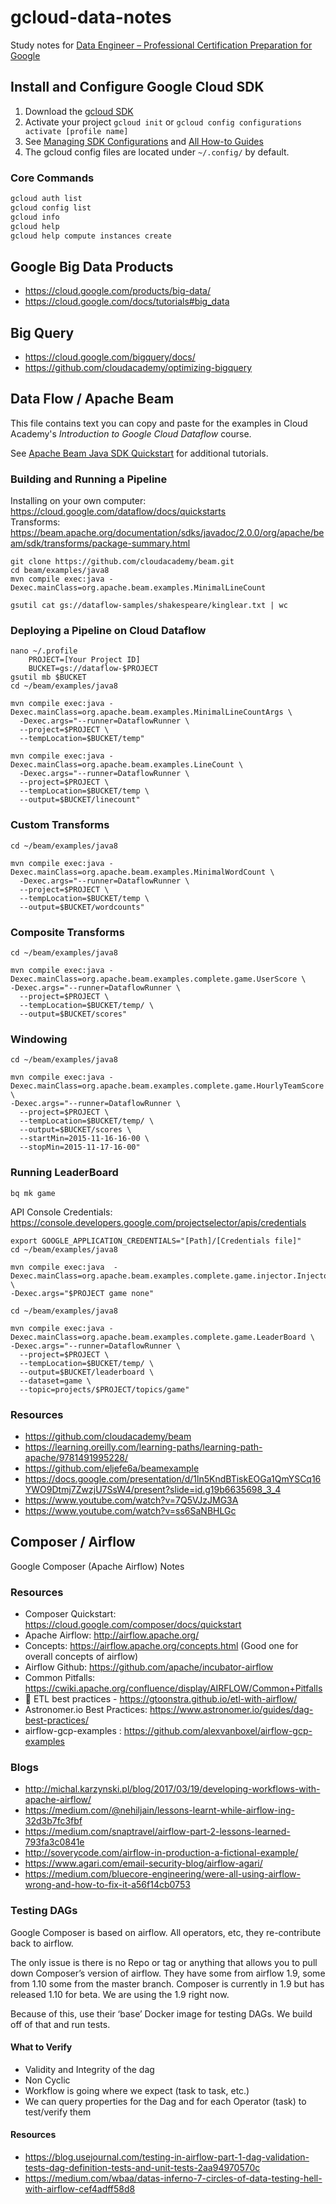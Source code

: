 # gcloud-data-notes
Study notes for [Data Engineer – Professional Certification Preparation for Google](https://cloudacademy.com/learning-paths/data-engineer-professional-certification-preparation-for-google-83/)

## Install and Configure Google Cloud SDK 
1. Download the [gcloud SDK](https://cloud.google.com/sdk)
1. Activate your project `gcloud init` or `gcloud config configurations activate [profile name]`
1. See [Managing SDK Configurations](https://cloud.google.com/sdk/docs/configurations) and 
[All How-to Guides](https://cloud.google.com/sdk/docs/how-to)
1. The gcloud config files are located under `~/.config/` by default.

### Core Commands
```bash
gcloud auth list
gcloud config list
gcloud info
gcloud help
gcloud help compute instances create
```

## Google Big Data Products
* https://cloud.google.com/products/big-data/
* https://cloud.google.com/docs/tutorials#big_data

## Big Query
* https://cloud.google.com/bigquery/docs/
* https://github.com/cloudacademy/optimizing-bigquery

## Data Flow / Apache Beam
This file contains text you can copy and paste for the examples in Cloud Academy's _Introduction to Google Cloud Dataflow_ course.  

See [Apache Beam Java SDK Quickstart](https://beam.apache.org/get-started/quickstart-java/) for additional tutorials.

### Building and Running a Pipeline
Installing on your own computer: https://cloud.google.com/dataflow/docs/quickstarts  
Transforms: https://beam.apache.org/documentation/sdks/javadoc/2.0.0/org/apache/beam/sdk/transforms/package-summary.html

```
git clone https://github.com/cloudacademy/beam.git
cd beam/examples/java8
mvn compile exec:java -Dexec.mainClass=org.apache.beam.examples.MinimalLineCount
```
```
gsutil cat gs://dataflow-samples/shakespeare/kinglear.txt | wc
```

### Deploying a Pipeline on Cloud Dataflow
```
nano ~/.profile
    PROJECT=[Your Project ID]
    BUCKET=gs://dataflow-$PROJECT
gsutil mb $BUCKET
cd ~/beam/examples/java8
```
```
mvn compile exec:java -Dexec.mainClass=org.apache.beam.examples.MinimalLineCountArgs \
  -Dexec.args="--runner=DataflowRunner \
  --project=$PROJECT \
  --tempLocation=$BUCKET/temp"
```
```
mvn compile exec:java -Dexec.mainClass=org.apache.beam.examples.LineCount \
  -Dexec.args="--runner=DataflowRunner \
  --project=$PROJECT \
  --tempLocation=$BUCKET/temp \
  --output=$BUCKET/linecount"
```

### Custom Transforms
```
cd ~/beam/examples/java8
```
```
mvn compile exec:java -Dexec.mainClass=org.apache.beam.examples.MinimalWordCount \
  -Dexec.args="--runner=DataflowRunner \
  --project=$PROJECT \
  --tempLocation=$BUCKET/temp \
  --output=$BUCKET/wordcounts"
```

### Composite Transforms
```
cd ~/beam/examples/java8
```
```
mvn compile exec:java -Dexec.mainClass=org.apache.beam.examples.complete.game.UserScore \
-Dexec.args="--runner=DataflowRunner \
  --project=$PROJECT \
  --tempLocation=$BUCKET/temp/ \
  --output=$BUCKET/scores"
```

### Windowing
```
cd ~/beam/examples/java8
```
```
mvn compile exec:java -Dexec.mainClass=org.apache.beam.examples.complete.game.HourlyTeamScore \
-Dexec.args="--runner=DataflowRunner \
  --project=$PROJECT \
  --tempLocation=$BUCKET/temp/ \
  --output=$BUCKET/scores \
  --startMin=2015-11-16-16-00 \
  --stopMin=2015-11-17-16-00"
```

### Running LeaderBoard
```
bq mk game
```
API Console Credentials: https://console.developers.google.com/projectselector/apis/credentials
```
export GOOGLE_APPLICATION_CREDENTIALS="[Path]/[Credentials file]"
cd ~/beam/examples/java8
```
```
mvn compile exec:java  -Dexec.mainClass=org.apache.beam.examples.complete.game.injector.Injector \
-Dexec.args="$PROJECT game none"
```
```
cd ~/beam/examples/java8
```
```
mvn compile exec:java -Dexec.mainClass=org.apache.beam.examples.complete.game.LeaderBoard \
-Dexec.args="--runner=DataflowRunner \
  --project=$PROJECT \
  --tempLocation=$BUCKET/temp/ \
  --output=$BUCKET/leaderboard \
  --dataset=game \
  --topic=projects/$PROJECT/topics/game"
```


### Resources
* https://github.com/cloudacademy/beam
* https://learning.oreilly.com/learning-paths/learning-path-apache/9781491995228/
* https://github.com/eljefe6a/beamexample
* https://docs.google.com/presentation/d/1ln5KndBTiskEOGa1QmYSCq16YWO9Dtmj7ZwzjU7SsW4/present?slide=id.g19b6635698_3_4
* https://www.youtube.com/watch?v=7Q5VJzJMG3A
* https://www.youtube.com/watch?v=ss6SaNBHLGc

## Composer / Airflow
Google Composer (Apache Airflow) Notes

### Resources
* Composer Quickstart: https://cloud.google.com/composer/docs/quickstart
* Apache Airflow: http://airflow.apache.org/
* Concepts: https://airflow.apache.org/concepts.html   (Good one for overall concepts of airflow)
* Airflow Github: https://github.com/apache/incubator-airflow
* Common Pitfalls: https://cwiki.apache.org/confluence/display/AIRFLOW/Common+Pitfalls 
* :raised_hands: ETL best practices - https://gtoonstra.github.io/etl-with-airflow/
* Astronomer.io Best Practices: https://www.astronomer.io/guides/dag-best-practices/
* airflow-gcp-examples : https://github.com/alexvanboxel/airflow-gcp-examples

### Blogs
* http://michal.karzynski.pl/blog/2017/03/19/developing-workflows-with-apache-airflow/
* https://medium.com/@nehiljain/lessons-learnt-while-airflow-ing-32d3b7fc3fbf
* https://medium.com/snaptravel/airflow-part-2-lessons-learned-793fa3c0841e
* http://soverycode.com/airflow-in-production-a-fictional-example/
* https://www.agari.com/email-security-blog/airflow-agari/
* https://medium.com/bluecore-engineering/were-all-using-airflow-wrong-and-how-to-fix-it-a56f14cb0753
 
### Testing DAGs
Google Composer is based on airflow. All operators, etc, they re-contribute back to airflow. 

The only issue is there is no Repo or tag or anything that allows you to pull down Composer’s version of airflow. 
They have some from airflow 1.9, some from 1.10 some from the master branch.  Composer is currently in 1.9 but has 
released 1.10 for beta. We are using the 1.9 right now.  

Because of this, use their ‘base’ Docker image for testing DAGs. We build off of that and run tests. 

#### What to Verify
* Validity and Integrity of the dag
* Non Cyclic
* Workflow is going where we expect (task to task, etc.)
* We can query properties for the Dag and for each Operator (task) to test/verify them

#### Resources
* https://blog.usejournal.com/testing-in-airflow-part-1-dag-validation-tests-dag-definition-tests-and-unit-tests-2aa94970570c
* https://medium.com/wbaa/datas-inferno-7-circles-of-data-testing-hell-with-airflow-cef4adff58d8

